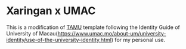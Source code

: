 # Xaringan x UMAC
This is a modification of [TAMU](https://github.com/nanhung/xaringan-tamu) template following the Identity Guide of University of Macau(https://www.umac.mo/about-um/university-identity/use-of-the-university-identity.html) for my personal use. 
